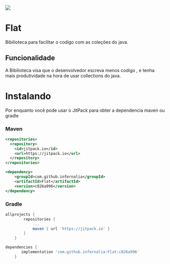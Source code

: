 
[![](https://jitpack.io/v/infernalia/Flat.svg)](https://jitpack.io/#infernalia/Flat)

# Flat
Bibilioteca para facilitar o codigo com as coleções do java.

## Funcionalidade
A Bibilioteca visa que o desenvolvedor escreva menos codigo , e tenha mais produtividade
na hora de usar collections do java.

# Instalando

Por enquanto você pode usar o JitPack para obter a dependencia maven ou gradle

### Maven 
```xml
<repositories>
  <repository>
    <id>jitpack.io</id>
    <url>https://jitpack.io</url>
  </repository>
</repositories>

<dependency>
    <groupId>com.github.infernalia</groupId>
    <artifactId>Flat</artifactId>
    <version>c826a996</version>
</dependency>
```

### Gradle

```gradle
allprojects {
		repositories {
			...
			maven { url 'https://jitpack.io' }
		}
	}

dependencies {
	   implementation 'com.github.infernalia:Flat:c826a996'
	}

```
